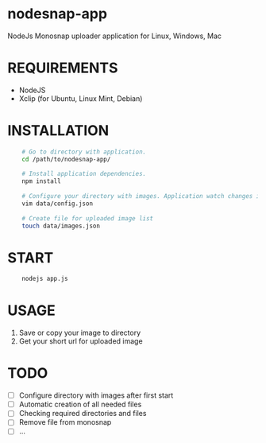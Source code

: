# nodesnap-app
NodeJs Monosnap uploader application for Linux, Windows, Mac

# REQUIREMENTS
- NodeJS
- Xclip (for Ubuntu, Linux Mint, Debian)

# INSTALLATION
```bash
    # Go to directory with application.
    cd /path/to/nodesnap-app/
    
    # Install application dependencies.
    npm install
    
    # Configure your directory with images. Application watch changes in this directory.
    vim data/config.json
    
    # Create file for uploaded image list
    touch data/images.json
```

# START
```bash
    nodejs app.js
```

# USAGE
1. Save or copy your image to directory
2. Get your short url for uploaded image

# TODO
- [ ] Configure directory with images after first start
- [ ] Automatic creation of all needed files
- [ ] Checking required directories and files
- [ ] Remove file from monosnap
- [ ] ...